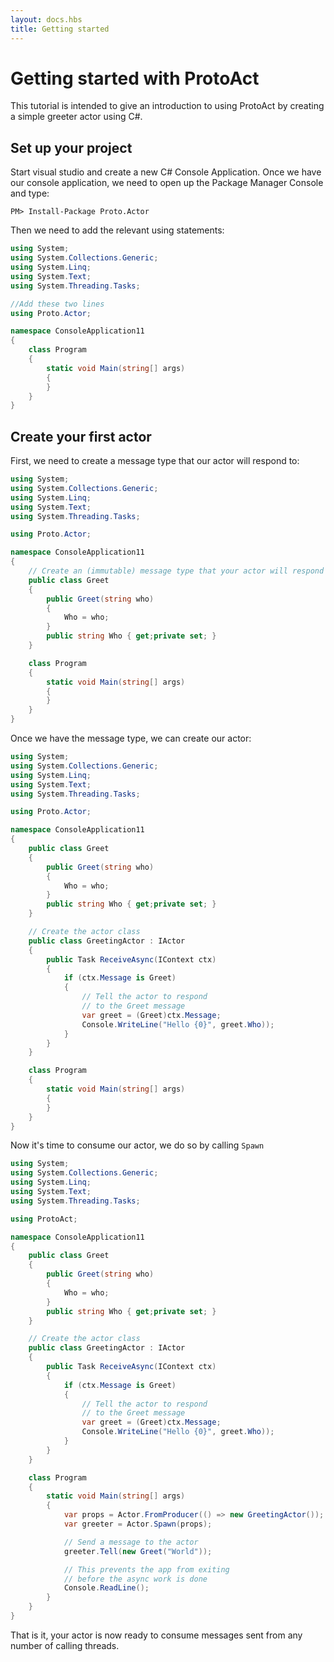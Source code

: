 ```yaml
---
layout: docs.hbs
title: Getting started
---
```

# Getting started with ProtoAct

This tutorial is intended to give an introduction to using ProtoAct by creating a simple greeter actor using C#.

## Set up your project

Start visual studio and create a new C# Console Application.
Once we have our console application, we need to open up the Package Manager Console and type:

```PM
PM> Install-Package Proto.Actor
```

Then we need to add the relevant using statements:

```csharp
using System;
using System.Collections.Generic;
using System.Linq;
using System.Text;
using System.Threading.Tasks;

//Add these two lines
using Proto.Actor;

namespace ConsoleApplication11
{
    class Program
    {
        static void Main(string[] args)
        {
        }
    }
}
```

## Create your first actor

First, we need to create a message type that our actor will respond to:

```csharp
using System;
using System.Collections.Generic;
using System.Linq;
using System.Text;
using System.Threading.Tasks;

using Proto.Actor;

namespace ConsoleApplication11
{
    // Create an (immutable) message type that your actor will respond to
    public class Greet
    {
        public Greet(string who)
        {
            Who = who;
        }
        public string Who { get;private set; }
    }

    class Program
    {
        static void Main(string[] args)
        {
        }
    }
}
```

Once we have the message type, we can create our actor:

```csharp
using System;
using System.Collections.Generic;
using System.Linq;
using System.Text;
using System.Threading.Tasks;

using Proto.Actor;

namespace ConsoleApplication11
{
    public class Greet
    {
        public Greet(string who)
        {
            Who = who;
        }
        public string Who { get;private set; }
    }

    // Create the actor class
    public class GreetingActor : IActor
    {
        public Task ReceiveAsync(IContext ctx)
        {
            if (ctx.Message is Greet)
            {
                // Tell the actor to respond
                // to the Greet message
                var greet = (Greet)ctx.Message;
                Console.WriteLine("Hello {0}", greet.Who)); 
            }
        }
    }

    class Program
    {
        static void Main(string[] args)
        {
        }
    }
}
```

Now it's time to consume our actor, we do so by calling `Spawn`

```csharp
using System;
using System.Collections.Generic;
using System.Linq;
using System.Text;
using System.Threading.Tasks;

using ProtoAct;

namespace ConsoleApplication11
{
    public class Greet
    {
        public Greet(string who)
        {
            Who = who;
        }
        public string Who { get;private set; }
    }

    // Create the actor class
    public class GreetingActor : IActor
    {
        public Task ReceiveAsync(IContext ctx)
        {
            if (ctx.Message is Greet)
            {
                // Tell the actor to respond
                // to the Greet message
                var greet = (Greet)ctx.Message;
                Console.WriteLine("Hello {0}", greet.Who)); 
            }
        }
    }

    class Program
    {
        static void Main(string[] args)
        {
            var props = Actor.FromProducer(() => new GreetingActor());
            var greeter = Actor.Spawn(props);

            // Send a message to the actor
            greeter.Tell(new Greet("World"));

            // This prevents the app from exiting
            // before the async work is done
            Console.ReadLine();
        }
    }
}
```

That is it, your actor is now ready to consume messages sent from any number of calling threads.
